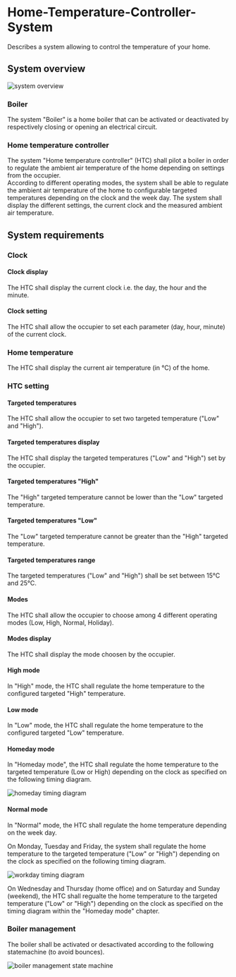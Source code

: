 # Home-Temperature-Controller-System
Describes a system allowing to control the temperature of your home.

## System overview

![system overview](http://www.plantuml.com/plantuml/proxy?src=https://raw.github.com/HomeMadeBots/Home-Temperature-Controller-System/master/uml/system_overview.iuml)

### Boiler
The system "Boiler" is a home boiler that can be activated or deactivated by
respectively closing or opening an electrical circuit.

### Home temperature controller

The system "Home temperature controller" (HTC) shall pilot a boiler in order to
regulate the ambient air temperature of the home depending on settings from the
occupier.  
According to different operating modes, the system shall be able to regulate the
ambient air temperature of the home to configurable targeted temperatures
depending on the clock and the week day.
The system shall display the different settings, the current clock and the
measured ambient air temperature.

## System requirements

### Clock

#### Clock display
The HTC shall display the current clock i.e. the day, the hour and the minute.

#### Clock setting
The HTC shall allow the occupier to set each parameter (day, hour, minute) of
the current clock.

### Home temperature
The HTC shall display the current air temperature (in °C) of the home.

### HTC setting

#### Targeted temperatures
The HTC shall allow the occupier to set two targeted temperature ("Low" and
"High").

#### Targeted temperatures display
The HTC shall display the targeted temperatures ("Low" and "High") set by the
occupier.

#### Targeted temperatures "High"
The "High" targeted temperature cannot be lower than the "Low" targeted
temperature.

#### Targeted temperatures "Low"
The "Low" targeted temperature cannot be greater than the "High" targeted
temperature.

#### Targeted temperatures range
The targeted temperatures ("Low" and "High") shall be set between 15°C and 25°C.

#### Modes
The HTC shall allow the occupier to choose among 4 different operating modes
(Low, High, Normal, Holiday).

#### Modes display
The HTC shall display the mode choosen by the occupier.

#### High mode
In "High" mode, the HTC shall regulate the home temperature to the configured
targeted "High" temperature.

#### Low mode
In "Low" mode, the HTC shall regulate the home temperature to the configured
targeted "Low" temperature.

#### Homeday mode
In "Homeday mode", the HTC shall regulate the home temperature to the
targeted temperature (Low or High) depending on the clock as specified on the
following timing diagram.

![homeday timing diagram](http://www.plantuml.com/plantuml/proxy?src=https://raw.github.com/HomeMadeBots/Home-Temperature-Controller-System/master/uml/homeday_timing_diagram.iuml)

#### Normal mode
In "Normal" mode, the HTC shall regulate the home temperature depending on the
week day.

On Monday, Tuesday and Friday, the system shall regulate the home temperature to
the targeted temperature ("Low" or "High") depending on the clock as specified
on the following timing diagram.

![workday timing diagram](http://www.plantuml.com/plantuml/proxy?src=https://raw.github.com/HomeMadeBots/Home-Temperature-Controller-System/master/uml/workday_timing_diagram.iuml)

On Wednesday and Thursday (home office) and on Saturday and Sunday (weekend),
the HTC shall regualte the home temperature to the targeted temperature ("Low"
or "High") depending on the clock as specified on the timing diagram within the
"Homeday mode" chapter.

### Boiler management
The boiler shall be activated or desactivated according to the following
statemachine (to avoid bounces).

![boiler management state machine](http://www.plantuml.com/plantuml/proxy?src=https://raw.github.com/HomeMadeBots/Home-Temperature-Controller-System/master/uml/boiler_management_state_machine.iuml)

